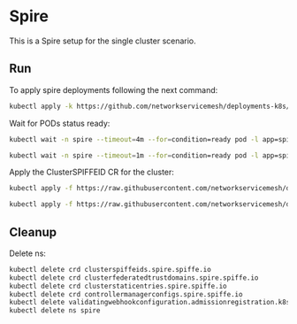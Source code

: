 # Spire

This is a Spire setup for the single cluster scenario.

## Run

To apply spire deployments following the next command:
```bash
kubectl apply -k https://github.com/networkservicemesh/deployments-k8s/examples/spire/single_cluster?ref=b0bfc6f352dadcc319f9d6ec4f8dd36bc16fd39f
```

Wait for PODs status ready:
```bash
kubectl wait -n spire --timeout=4m --for=condition=ready pod -l app=spire-server
```
```bash
kubectl wait -n spire --timeout=1m --for=condition=ready pod -l app=spire-agent
```
Apply the ClusterSPIFFEID CR for the cluster:
```bash
kubectl apply -f https://raw.githubusercontent.com/networkservicemesh/deployments-k8s/b0bfc6f352dadcc319f9d6ec4f8dd36bc16fd39f/examples/spire/single_cluster/clusterspiffeid-template.yaml
```

```bash
kubectl apply -f https://raw.githubusercontent.com/networkservicemesh/deployments-k8s/b0bfc6f352dadcc319f9d6ec4f8dd36bc16fd39f/examples/spire/base/clusterspiffeid-webhook-template.yaml
```

## Cleanup

Delete ns:
```bash
kubectl delete crd clusterspiffeids.spire.spiffe.io
kubectl delete crd clusterfederatedtrustdomains.spire.spiffe.io
kubectl delete crd clusterstaticentries.spire.spiffe.io
kubectl delete crd controllermanagerconfigs.spire.spiffe.io
kubectl delete validatingwebhookconfiguration.admissionregistration.k8s.io/spire-controller-manager-webhook
kubectl delete ns spire
```
